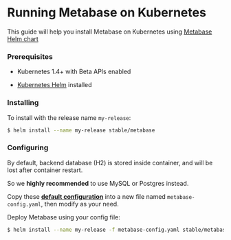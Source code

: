 # Running Metabase on Kubernetes

This guide will help you install Metabase on Kubernetes using [Metabase Helm chart](https://github.com/kubernetes/charts/tree/master/stable/metabase)

### Prerequisites

* Kubernetes 1.4+ with Beta APIs enabled

* [Kubernetes Helm](https://github.com/kubernetes/helm) installed


### Installing

To install with the release name `my-release`:

```bash
$ helm install --name my-release stable/metabase
```

### Configuring

By default, backend database (H2) is stored inside container, and will be lost after container restart.

So we **highly recommended** to use MySQL or Postgres instead.

Copy these [**default configuration**](https://github.com/kubernetes/charts/blob/master/stable/metabase/values.yaml) into a new file named `metabase-config.yaml`, then modify as your need.

Deploy Metabase using your config file:

```bash
$ helm install --name my-release -f metabase-config.yaml stable/metabase
```

